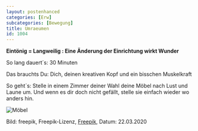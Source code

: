 ```yaml
---
layout: postenhanced
categories: [Erw]
subcategories: [Bewegung]
title: Umraeumen
id: 1004
---
```

**Eintönig = Langweilig : Eine Änderung der Einrichtung wirkt Wunder**

So lang dauert´s: 30 Minuten

Das brauchts Du: Dich, deinen kreativen Kopf und ein bisschen Muskelkraft

So geht´s: Stelle in einem Zimmer deiner Wahl deine Möbel nach Lust und Laune um. Und wenn es dir doch nicht gefällt, stelle sie einfach wieder wo anders hin.

![Möbel](https://image.freepik.com/vektoren-kostenlos/modernes-wohnzimmer-innenarchitektur-mit-flachem-design_23-2147909131.jpg)

Bild: freepik, Freepik-Lizenz, [Freepik](https://de.freepik.com/vektoren-kostenlos/modernes-wohnzimmer-innenarchitektur-mit-flachem-design_2859215.htm#page=1&query=interior%20design&position=20), Datum: 22.03.2020
